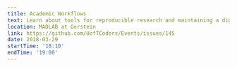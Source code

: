```yaml
---
title: Academic Workflows
text: Learn about tools for reproducible research and maintaining a digital lab notebook or technical blog. 
location: MADLAB at Gerstein
link: https://github.com/UofTCoders/Events/issues/145
date: 2018-03-29
startTime: '18:10'
endTime: '19:00'
---
```

